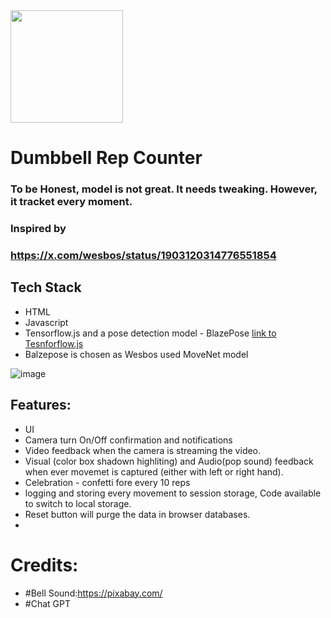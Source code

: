 

<img src="https://github.com/user-attachments/assets/bf4fa78f-66a4-4d7e-84c3-d1ad0cf4f302" width="180" />

# Dumbbell Rep Counter
### To be Honest, model is not great. It needs tweaking. However, it tracket every moment.


### Inspired by
### https://x.com/wesbos/status/1903120314776551854

## Tech Stack
- HTML
- Javascript
- Tensorflow.js and a pose detection model - BlazePose [link to Tesnforflow.js](https://github.com/tensorflow/tfjs-models/tree/master/pose-detection/demos#how-to-run-a-demo)
- Balzepose is chosen as Wesbos used MoveNet model

![image](https://github.com/user-attachments/assets/e640d81b-d54f-4126-af02-890df1d6285a)


## Features:
- UI
- Camera turn On/Off confirmation and notifications
- Video feedback when the camera is streaming the video. 
- Visual (color box shadown highliting) and Audio(pop sound) feedback when ever movemet is captured (either with left or right hand).
- Celebration - confetti fore every 10 reps
- logging and storing every movement to session storage, Code available to switch to local storage.
- Reset button will purge the data in browser databases.
- 
  
# Credits:
- #Bell Sound:https://pixabay.com/
- #Chat GPT
